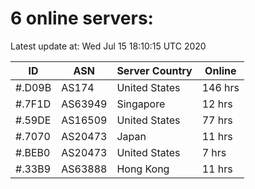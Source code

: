 # 6 online servers:

Latest update at: Wed Jul 15 18:10:15 UTC 2020

| ID | ASN | Server Country | Online |
| -- | --- | -------------- | ------ |
| #.D09B | AS174 | United States | 146 hrs |
| #.7F1D | AS63949 | Singapore | 12 hrs |
| #.59DE | AS16509 | United States | 77 hrs |
| #.7070 | AS20473 | Japan | 11 hrs |
| #.BEB0 | AS20473 | United States | 7 hrs |
| #.33B9 | AS63888 | Hong Kong | 11 hrs |

